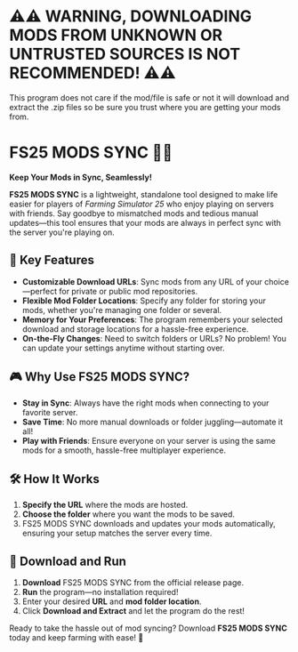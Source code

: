 # ⚠️⚠️ WARNING, DOWNLOADING MODS FROM UNKNOWN OR UNTRUSTED SOURCES IS NOT RECOMMENDED! ⚠️⚠️
This program does not care if the mod/file is safe or not it will download and extract the .zip files so be sure you trust where you are getting your mods from.

# FS25 MODS SYNC 🚜✨  

**Keep Your Mods in Sync, Seamlessly!**  

**FS25 MODS SYNC** is a lightweight, standalone tool designed to make life easier for players of *Farming Simulator 25* who enjoy playing on servers with friends. Say goodbye to mismatched mods and tedious manual updates—this tool ensures that your mods are always in perfect sync with the server you're playing on.  

## 🚀 Key Features  
- **Customizable Download URLs**: Sync mods from any URL of your choice—perfect for private or public mod repositories.  
- **Flexible Mod Folder Locations**: Specify any folder for storing your mods, whether you're managing one folder or several.  
- **Memory for Your Preferences**: The program remembers your selected download and storage locations for a hassle-free experience.  
- **On-the-Fly Changes**: Need to switch folders or URLs? No problem! You can update your settings anytime without starting over.  

## 🎮 Why Use FS25 MODS SYNC?  
- **Stay in Sync**: Always have the right mods when connecting to your favorite server.  
- **Save Time**: No more manual downloads or folder juggling—automate it all!  
- **Play with Friends**: Ensure everyone on your server is using the same mods for a smooth, hassle-free multiplayer experience.  

## 🛠️ How It Works  
1. **Specify the URL** where the mods are hosted.  
2. **Choose the folder** where you want the mods to be saved.  
3. FS25 MODS SYNC downloads and updates your mods automatically, ensuring your setup matches the server every time.  

## 🏁 Download and Run  
1. **Download** FS25 MODS SYNC from the official release page.  
2. **Run** the program—no installation required!  
3. Enter your desired **URL** and **mod folder location**.  
4. Click **Download and Extract** and let the program do the rest!  

Ready to take the hassle out of mod syncing? Download **FS25 MODS SYNC** today and keep farming with ease! 🌾
